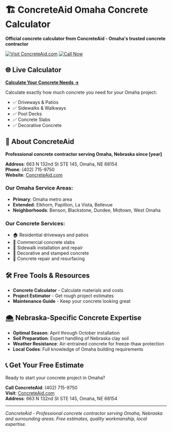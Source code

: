 # 🏗️ ConcreteAid Omaha Concrete Calculator

**Official concrete calculator from ConcreteAid - Omaha's trusted concrete contractor**

[![Visit ConcreteAid.com](https://img.shields.io/badge/Visit-ConcreteAid.com-red)](https://concreteaid.com/)
[![Call Now](https://img.shields.io/badge/Call%20Now-(402)%20715--9750-green)](tel:4027159750)

## 🌐 Live Calculator
**[Calculate Your Concrete Needs →](https://concreteaidomaha.github.io/Omaha-Concrete-Calculator/)**

Calculate exactly how much concrete you need for your Omaha project:
- ✅ Driveways & Patios
- ✅ Sidewalks & Walkways  
- ✅ Pool Decks
- ✅ Concrete Slabs
- ✅ Decorative Concrete

## 📍 About ConcreteAid
**Professional concrete contractor serving Omaha, Nebraska since [year]**

**Address**: 663 N 132nd St STE 145, Omaha, NE 68154  
**Phone**: (402) 715-9750  
**Website**: [ConcreteAid.com](https://concreteaid.com/)

### Our Omaha Service Areas:
- **Primary**: Omaha metro area
- **Extended**: Elkhorn, Papillion, La Vista, Bellevue
- **Neighborhoods**: Benson, Blackstone, Dundee, Midtown, West Omaha

### Our Concrete Services:
- 🏠 Residential driveways and patios
- 🏢 Commercial concrete slabs  
- 🚶 Sidewalk installation and repair
- 🎨 Decorative and stamped concrete
- 🔧 Concrete repair and resurfacing

## 🛠️ Free Tools & Resources
- **Concrete Calculator** - Calculate materials and costs
- **Project Estimator** - Get rough project estimates
- **Maintenance Guide** - Keep your concrete looking great

## 🌨️ Nebraska-Specific Concrete Expertise
- **Optimal Season**: April through October installation
- **Soil Preparation**: Expert handling of Nebraska clay soil  
- **Weather Resistance**: Air-entrained concrete for freeze-thaw protection
- **Local Codes**: Full knowledge of Omaha building requirements

## 📞 Get Your Free Estimate
Ready to start your concrete project in Omaha?

**Call ConcreteAid**: (402) 715-9750  
**Visit**: [ConcreteAid.com](https://concreteaid.com/)  
**Address**: 663 N 132nd St STE 145, Omaha, NE 68154

---
*ConcreteAid - Professional concrete contractor serving Omaha, Nebraska and surrounding areas. Free estimates, quality workmanship, local expertise.*
